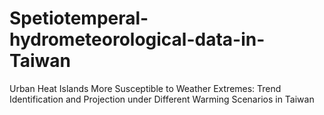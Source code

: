 # Spetiotemperal-hydrometeorological-data-in-Taiwan
Urban Heat Islands More Susceptible to Weather Extremes: Trend Identification and Projection under Different Warming Scenarios in Taiwan
